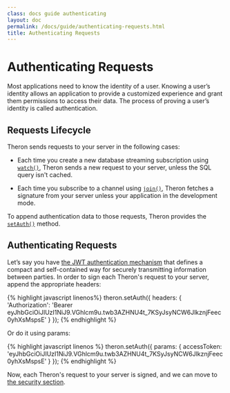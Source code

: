 ```yaml
---
class: docs guide authenticating
layout: doc
permalink: /docs/guide/authenticating-requests.html
title: Authenticating Requests
---
```


# Authenticating Requests

Most applications need to know the identity of a user. Knowing a user’s identity
allows an application to provide a customized experience and grant them
permissions to access their data. The process of proving a user’s identity is
called authentication.

## Requests Lifecycle

Theron sends requests to your server in the following cases:

- Each time you create a new database streaming subscription using [`watch()`](../api/Theron.html#watch),
  Theron sends a new request to your server, unless the SQL query isn't cached.

- Each time you subscribe to a channel using [`join()`](../api/Theron.html#join),
  Theron fetches a signature from your server unless your application in the development mode.

To append authentication data to those requests, Theron provides the
[`setAuth()`](../api/Theron.html#setAuth) method.

## Authenticating Requests

Let’s say you have [the JWT authentication mechanism](https://jwt.io) that
defines a compact and self-contained way for securely transmitting information
between parties.  In order to sign each Theron's request to your server, append
the appropriate headers:

{% highlight javascript linenos%}
theron.setAuth({
  headers: { 'Authorization': 'Bearer eyJhbGciOiJIUzI1NiJ9.VGhlcm9u.twb3AZHNU4t_7KSyJsyNCW6JlkznjFeec0yhXsMspsE' }
});
{% endhighlight %}

Or do it using params:

{% highlight javascript linenos %}
theron.setAuth({
  params: { accessToken: 'eyJhbGciOiJIUzI1NiJ9.VGhlcm9u.twb3AZHNU4t_7KSyJsyNCW6JlkznjFeec0yhXsMspsE' }
});
{% endhighlight %}

Now, each Theron's request to your server is signed, and we can move to [the security section](./securing-queries.html).
